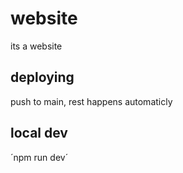 # website
its a website

## deploying
push to main, rest happens automaticly

## local dev
´npm run dev´